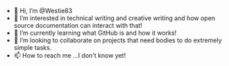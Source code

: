 - 👋 Hi, I’m @Westie83
- 👀 I’m interested in technical writing and creative writing and how open source documentation can interact with that!
- 🌱 I’m currently learning what GitHub is and how it works!
- 💞️ I’m looking to collaborate on projects that need bodies to do extremely simple tasks.
- 📫 How to reach me ...I don't know yet!

<!---
Westie83/Westie83 is a ✨ special ✨ repository because its `README.md` (this file) appears on your GitHub profile.
You can click the Preview link to take a look at your changes.
--->
